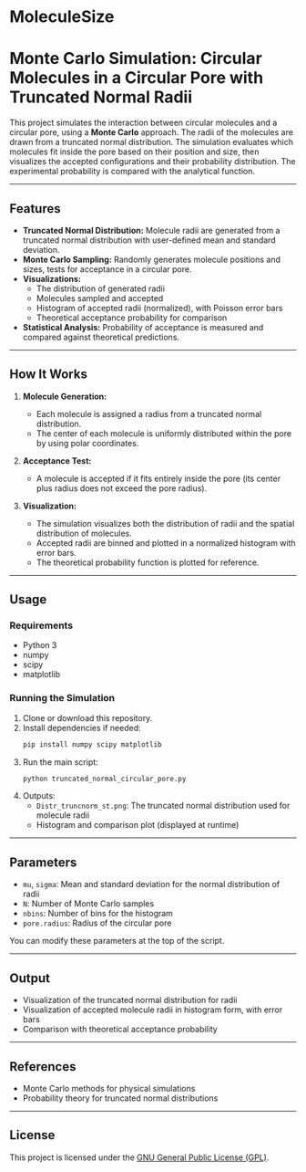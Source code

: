 # MoleculeSize

# Monte Carlo Simulation: Circular Molecules in a Circular Pore with Truncated Normal Radii

This project simulates the interaction between circular molecules and a circular pore, using a **Monte Carlo** approach. The radii of the molecules are drawn from a truncated normal distribution. The simulation evaluates which molecules fit inside the pore based on their position and size, then visualizes the accepted configurations and their probability distribution. The experimental probability is compared with the analytical function.

---

## Features

- **Truncated Normal Distribution:** Molecule radii are generated from a truncated normal distribution with user-defined mean and standard deviation.
- **Monte Carlo Sampling:** Randomly generates molecule positions and sizes, tests for acceptance in a circular pore.
- **Visualizations:**  
  - The distribution of generated radii  
  - Molecules sampled and accepted  
  - Histogram of accepted radii (normalized), with Poisson error bars  
  - Theoretical acceptance probability for comparison
- **Statistical Analysis:** Probability of acceptance is measured and compared against theoretical predictions.

---

## How It Works

1. **Molecule Generation:**  
   - Each molecule is assigned a radius from a truncated normal distribution.
   - The center of each molecule is uniformly distributed within the pore by using polar coordinates.

2. **Acceptance Test:**  
   - A molecule is accepted if it fits entirely inside the pore (its center plus radius does not exceed the pore radius).

3. **Visualization:**  
   - The simulation visualizes both the distribution of radii and the spatial distribution of molecules.
   - Accepted radii are binned and plotted in a normalized histogram with error bars.
   - The theoretical probability function is plotted for reference.

---

## Usage

### Requirements

- Python 3
- numpy
- scipy
- matplotlib

### Running the Simulation

1. Clone or download this repository.
2. Install dependencies if needed:
   ```bash
   pip install numpy scipy matplotlib
   ```
3. Run the main script:
   ```bash
   python truncated_normal_circular_pore.py
   ```
4. Outputs:
   - `Distr_truncnorm_st.png`: The truncated normal distribution used for molecule radii
   - Histogram and comparison plot (displayed at runtime)

---

## Parameters

- `mu`, `sigma`: Mean and standard deviation for the normal distribution of radii
- `N`: Number of Monte Carlo samples
- `nbins`: Number of bins for the histogram
- `pore.radius`: Radius of the circular pore

You can modify these parameters at the top of the script.

---

## Output

- Visualization of the truncated normal distribution for radii
- Visualization of accepted molecule radii in histogram form, with error bars
- Comparison with theoretical acceptance probability

---

## References

- Monte Carlo methods for physical simulations
- Probability theory for truncated normal distributions

---

## License

This project is licensed under the [GNU General Public License (GPL)](https://www.gnu.org/licenses/gpl-3.0.html).
